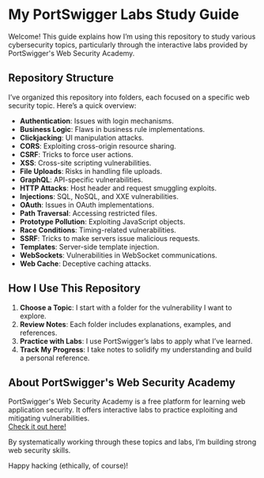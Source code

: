 # My PortSwigger Labs Study Guide

Welcome! This guide explains how I’m using this repository to study various cybersecurity topics, particularly through the interactive labs provided by PortSwigger's Web Security Academy.

## Repository Structure

I’ve organized this repository into folders, each focused on a specific web security topic. Here’s a quick overview:

- **Authentication**: Issues with login mechanisms.
- **Business Logic**: Flaws in business rule implementations.
- **Clickjacking**: UI manipulation attacks.
- **CORS**: Exploiting cross-origin resource sharing.
- **CSRF**: Tricks to force user actions.
- **XSS**: Cross-site scripting vulnerabilities.
- **File Uploads**: Risks in handling file uploads.
- **GraphQL**: API-specific vulnerabilities.
- **HTTP Attacks**: Host header and request smuggling exploits.
- **Injections**: SQL, NoSQL, and XXE vulnerabilities.
- **OAuth**: Issues in OAuth implementations.
- **Path Traversal**: Accessing restricted files.
- **Prototype Pollution**: Exploiting JavaScript objects.
- **Race Conditions**: Timing-related vulnerabilities.
- **SSRF**: Tricks to make servers issue malicious requests.
- **Templates**: Server-side template injection.
- **WebSockets**: Vulnerabilities in WebSocket communications.
- **Web Cache**: Deceptive caching attacks.

## How I Use This Repository

1. **Choose a Topic**: I start with a folder for the vulnerability I want to explore.
2. **Review Notes**: Each folder includes explanations, examples, and references.
3. **Practice with Labs**: I use PortSwigger’s labs to apply what I’ve learned.
4. **Track My Progress**: I take notes to solidify my understanding and build a personal reference.

## About PortSwigger's Web Security Academy

PortSwigger's Web Security Academy is a free platform for learning web application security. It offers interactive labs to practice exploiting and mitigating vulnerabilities.  
[Check it out here!](https://portswigger.net/web-security)

By systematically working through these topics and labs, I’m building strong web security skills.

Happy hacking (ethically, of course)!
